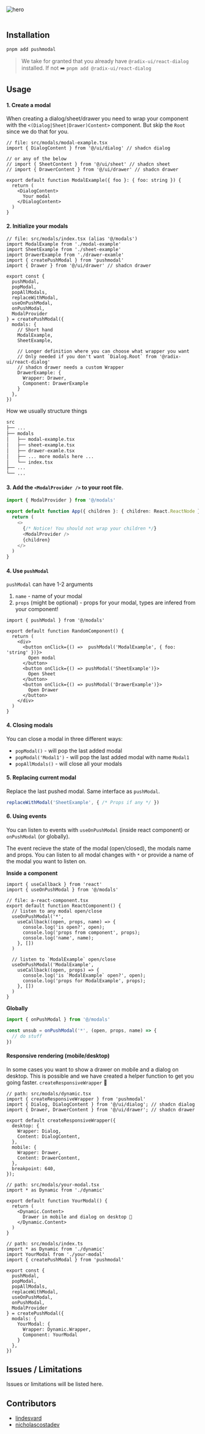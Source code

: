 ![hero](github.png)
<br />
<br />

## Installation 

```bash
pnpm add pushmodal
```

> We take for granted that you already have `@radix-ui/react-dialog` installed. If not ➡️ `pnpm add @radix-ui/react-dialog`

## Usage

#### 1. Create a modal

When creating a dialog/sheet/drawer you need to wrap your component with the `<(Dialog|Sheet|Drawer)Content>` component. But skip the `Root` since we do that for you.

```tsx
// file: src/modals/modal-example.tsx
import { DialogContent } from '@/ui/dialog' // shadcn dialog

// or any of the below
// import { SheetContent } from '@/ui/sheet' // shadcn sheet
// import { DrawerContent } from '@/ui/drawer' // shadcn drawer

export default function ModalExample({ foo }: { foo: string }) {
  return (
    <DialogContent>
      Your modal
    </DialogContent>
  )
}
```


####  2. Initialize your modals

```tsx
// file: src/modals/index.tsx (alias '@/modals')
import ModalExample from './modal-example'
import SheetExample from './sheet-example'
import DrawerExample from './drawer-examle'
import { createPushModal } from 'pushmodal'
import { Drawer } from '@/ui/drawer' // shadcn drawer

export const {
  pushModal,
  popModal,
  popAllModals,
  replaceWithModal,
  useOnPushModal,
  onPushModal,
  ModalProvider
} = createPushModal({
  modals: {
    // Short hand
    ModalExample,
    SheetExample,

    // Longer definition where you can choose what wrapper you want
    // Only needed if you don't want `Dialog.Root` from '@radix-ui/react-dialog'
    // shadcn drawer needs a custom Wrapper
    DrawerExample: {
      Wrapper: Drawer,
      Component: DrawerExample
    }
  },
})
```

How we usually structure things

```md
src
├── ...
├── modals
│   ├── modal-example.tsx
│   ├── sheet-example.tsx
│   ├── drawer-examle.tsx
│   ├── ... more modals here ...
│   └── index.tsx
├── ...
└── ...
```

#### 3. Add the `<ModalProvider />` to your root file.

```ts
import { ModalProvider } from '@/modals' 

export default function App({ children }: { children: React.ReactNode }) {
  return (
    <>
      {/* Notice! You should not wrap your children */}
      <ModalProvider />
      {children}
    </>
  )
}
```

#### 4. Use `pushModal`

`pushModal` can have 1-2 arguments

1. `name` - name of your modal 
2. `props` (might be optional) - props for your modal, types are infered from your component!

```tsx
import { pushModal } from '@/modals' 

export default function RandomComponent() {
  return (
    <div>
      <button onClick={() =>  pushModal('ModalExample', { foo: 'string' })}>
        Open modal
      </button>
      <button onClick={() => pushModal('SheetExample')}>
        Open Sheet
      </button>
      <button onClick={() => pushModal('DrawerExample')}>
        Open Drawer
      </button>
    </div>
  )
}
```

#### 4. Closing modals

You can close a modal in three different ways:

- `popModal()` - will pop the last added modal
- `popModal('Modal1')` - will pop the last added modal with name `Modal1`
- `popAllModals()` - will close all your modals

#### 5. Replacing current modal

Replace the last pushed modal. Same interface as `pushModal`.

```ts
replaceWithModal('SheetExample', { /* Props if any */ })
```

#### 6. Using events

You can listen to events with `useOnPushModal` (inside react component) or `onPushModal` (or globally).

The event recieve the state of the modal (open/closed), the modals name and props. You can listen to all modal changes with `*` or provide a name of the modal you want to listen on.

**Inside a component**

```tsx
import { useCallback } from 'react'
import { useOnPushModal } from '@/modals'

// file: a-react-component.tsx
export default function ReactComponent() {
  // listen to any modal open/close
  useOnPushModal('*', 
    useCallback((open, props, name) => {
      console.log('is open?', open);
      console.log('props from component', props);
      console.log('name', name);
    }, [])
  )
  
  // listen to `ModalExample` open/close
  useOnPushModal('ModalExample', 
    useCallback((open, props) => {
      console.log('is `ModalExample` open?', open);
      console.log('props for ModalExample', props);
    }, [])
  )
}
```

**Globally**

```ts
import { onPushModal } from '@/modals'

const unsub = onPushModal('*', (open, props, name) => {
  // do stuff
})
```

#### Responsive rendering (mobile/desktop)

In some cases you want to show a drawer on mobile and a dialog on desktop. This is possible and we have created a helper function to get you going faster. `createResponsiveWrapper` 💪 

```tsx
// path: src/modals/dynamic.tsx
import { createResponsiveWrapper } from 'pushmodal'
import { Dialog, DialogContent } from '@/ui/dialog'; // shadcn dialog
import { Drawer, DrawerContent } from '@/ui/drawer'; // shadcn drawer

export default createResponsiveWrapper({
  desktop: {
    Wrapper: Dialog,
    Content: DialogContent,
  },
  mobile: {
    Wrapper: Drawer,
    Content: DrawerContent,
  },
  breakpoint: 640,
});

// path: src/modals/your-modal.tsx
import * as Dynamic from './dynamic'

export default function YourModal() {
  return (
    <Dynamic.Content>
      Drawer in mobile and dialog on desktop 🤘
    </Dynamic.Content>
  )
}

// path: src/modals/index.ts
import * as Dynamic from './dynamic'
import YourModal from './your-modal'
import { createPushModal } from 'pushmodal'

export const {
  pushModal,
  popModal,
  popAllModals,
  replaceWithModal,
  useOnPushModal,
  onPushModal,
  ModalProvider
} = createPushModal({
  modals: {
    YourModal: {
      Wrapper: Dynamic.Wrapper,
      Component: YourModal
    }
  },
})
```

## Issues / Limitations

Issues or limitations will be listed here.

## Contributors

- [lindesvard](https://github.com/lindesvard)
- [nicholascostadev](https://github.com/nicholascostadev)